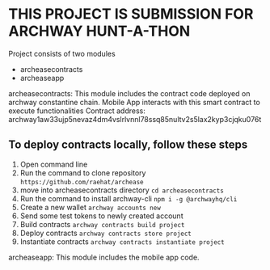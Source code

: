 # THIS PROJECT IS SUBMISSION FOR ARCHWAY HUNT-A-THON 

Project consists of two modules
- archeasecontracts
- archeaseapp

archeasecontracts: This module includes the contract code deployed on archway constantine chain. Mobile App interacts with this smart contract
to execute functionalities
Contract address: archway1aw33ujp5nevaz4dm4vslrlvnnl78ssq85nultv2s5lax2kyp3cjqku076t

## To deploy contracts locally, follow these steps

1) Open command line
2) Run the command to clone repository
   ```https://github.com/raehat/archease```
3) move into archeasecontracts directory
   ```cd archeasecontracts```
4) Run the command to install archway-cli
   ```npm i -g @archwayhq/cli```
5) Create a new wallet
   ```archway accounts new```
6) Send some test tokens to newly created account
7) Build contracts
   ```archway contracts build project```
8) Deploy contracts
   ```archway contracts store project```
9) Instantiate contracts
    ```archway contracts instantiate project```

archeaseapp: This module includes the mobile app code. 
